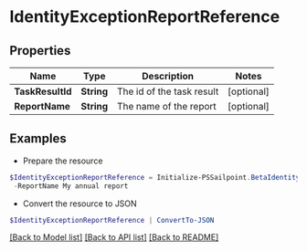 # IdentityExceptionReportReference
## Properties

Name | Type | Description | Notes
------------ | ------------- | ------------- | -------------
**TaskResultId** | **String** | The id of the task result | [optional] 
**ReportName** | **String** | The name of the report | [optional] 

## Examples

- Prepare the resource
```powershell
$IdentityExceptionReportReference = Initialize-PSSailpoint.BetaIdentityExceptionReportReference  -TaskResultId null `
 -ReportName My annual report
```

- Convert the resource to JSON
```powershell
$IdentityExceptionReportReference | ConvertTo-JSON
```

[[Back to Model list]](../README.md#documentation-for-models) [[Back to API list]](../README.md#documentation-for-api-endpoints) [[Back to README]](../README.md)

